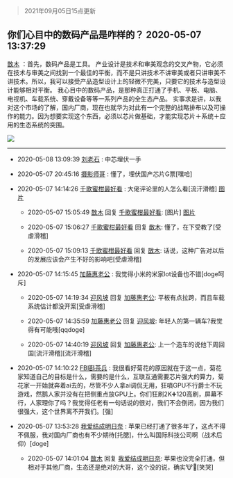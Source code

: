 > 2021年09月05日15点更新
<link rel="stylesheet" href="https://cdn.jsdelivr.net/gh/taotie6/sampleJSON@main/css/photo_show.css">


 ## 你们心目中的数码产品是咋样的？ 2020-05-07 13:37:29

 [㪚木](https://www.coolapk.com/feed/18660019?shareKey=YmExNzc2MTI1ZjE0NjEzMTc1NTE~) ：首先，数码产品是工具。
产业设计是技术和审美观念的交叉产物，它必须在技术与审美之间找到一个最佳的平衡，而不是只讲技术不讲审美或者只讲审美不讲技术。所以，我可以接受产品造型设计上的轻微不完美，只要它的技术与造型设计能够相对平衡。
我心目中的数码产品<!--break-->，是那种真正打通了手机、平板、电脑、电视机、车载系统、穿戴设备等等一系列产品的全生态产品。
实事求是讲，以我对这个市场的了解，国内厂商，现在也就华为对此有一个完整的战略排布以及可操作的能力。因为想要实现这个东西，必须以芯片做基础，才能实现芯片＋系统＋应用的生态系统的突围。 

<div class="album">
<img class="img-item" src="http://image.coolapk.com/feed/2019/0523/11/1081091_a9dd2e3f_3074_341@405x225.gif" />
</div>

 ------- 

- 2020-05-08 13:09:39 [刘老石](uid=2738848) : 中芯埋伏一手 

- 2020-05-07 20:45:16 [摄影师哥](uid=628742) : 懂了，埋伏国产芯片G票[嘿哈] 

- 2020-05-07 14:14:26 [千歌蜜柑最好看](uid=1256624) : 大佬评论里的人怎么看[流汗滑稽] [图片](http://image.coolapk.com/feed/2020/0507/14/1256624_b14a2ba6_1897_0418@1440x1727.jpeg)

    - 2020-05-07 15:05:49 [㪚木](uid=1081091) 回复 [千歌蜜柑最好看](uid=1256624): [图片] [图片](http://image.coolapk.com/feed/2020/0507/15/1081091_9d1165ec_5148_5889@1440x1100.jpeg)

    - 2020-05-07 15:06:27 [千歌蜜柑最好看](uid=1256624) 回复 [㪚木](uid=1081091): 懂了，在下受教了[受虐滑稽] 

    - 2020-05-07 15:09:13 [千歌蜜柑最好看](uid=1256624) 回复 [㪚木](uid=1081091): 话说，这种广告对以后的发展应该会产生不好的影响吧[受虐滑稽] 

- 2020-05-07 14:15:45 [加藤惠老公](uid=1266680) : 我觉得小米的米家Iot设备也不错[doge呵斥] 

    - 2020-05-07 14:19:34 [迎风坡](uid=2269289) 回复 [加藤惠老公](uid=1266680): 平板有点拉跨，而且车载系统估计都没开案[受虐滑稽] 

    - 2020-05-07 14:35:59 [加藤惠老公](uid=1266680) 回复 [迎风坡](uid=2269289): 年轻人的第一辆车?我觉得有可能哦[qqdoge] 

    - 2020-05-07 14:40:19 [迎风坡](uid=2269289) 回复 [加藤惠老公](uid=1266680): 上一个造车的说他下周回国[流汗滑稽][流汗滑稽] 

- 2020-05-07 14:10:22 [FBI斟茶兵](uid=2990798) : 我很看好菊花的原因就在于这一点，菊花家知道自己的目标是什么，需要的是什么，互联互通需要芯片强大的算力，菊花家一开始就奔着ai去的，尽管不少人拿ai调侃无用，狂噴GPU不行爵士不玩游戏，然鹅人家并没有在把侧重点放GPU上。你们狂刷2K➕120高刷，屏幕不行，人家理你了吗<!--break-->？我觉得任老有一句话说的很对，我们不会倒闭，因为我们很强大，这个世界离不开我们。[强] 

- 2020-05-07 13:53:28 [我爱结成明日奈](uid=1772977) : 苹果已经打通了很多年了，这点不得不佩服，我对国内厂商也有不少期待[托腮]，什么叫国际科技公司啊（战术后仰）[doge] 

    - 2020-05-07 14:01:04 [㪚木](uid=1081091) 回复 [我爱结成明日奈](uid=1772977): 苹果也没完全打通，但相对于其他厂商，生态还是绝对的大哥，这个没的说，确实🐮🍺[笑哭] 

